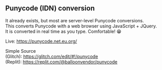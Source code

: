 ## Punycode (IDN) conversion

It already exists, but most are server-level Punycode conversions.\
This converts Punycode with a web browser using JavaScript + JQuery.\
It is converted in real time as you type. Comfortable! 😁

Live: <https://punycode.net.eu.org/>

Simple Source\
(Glitch): <https://glitch.com/edit/#!/punycode>\
(Replit): <https://replit.com/@balloonvendor/punycode>
